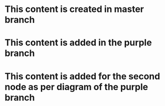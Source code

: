 # This content is created in master branch

# This content is added in the purple branch

# This content is added for the second node as per diagram of the purple branch